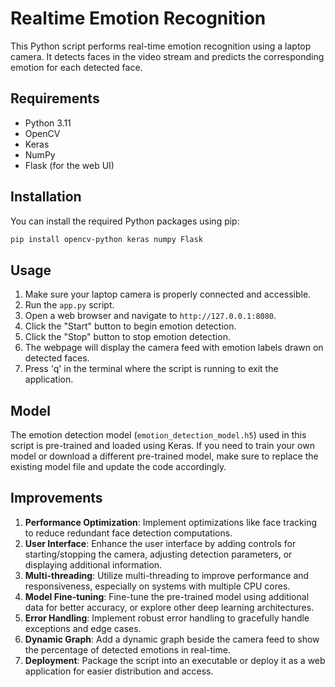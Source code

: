 # Realtime Emotion Recognition

This Python script performs real-time emotion recognition using a laptop camera. It detects faces in the video stream and predicts the corresponding emotion for each detected face.

## Requirements

- Python 3.11
- OpenCV
- Keras
- NumPy
- Flask (for the web UI)

## Installation

You can install the required Python packages using pip:

```bash
pip install opencv-python keras numpy Flask
```

## Usage

1. Make sure your laptop camera is properly connected and accessible.
2. Run the `app.py` script.
3. Open a web browser and navigate to `http://127.0.0.1:8080`.
4. Click the "Start" button to begin emotion detection.
5. Click the "Stop" button to stop emotion detection.
6. The webpage will display the camera feed with emotion labels drawn on detected faces.
7. Press 'q' in the terminal where the script is running to exit the application.

## Model

The emotion detection model (`emotion_detection_model.h5`) used in this script is pre-trained and loaded using Keras. If you need to train your own model or download a different pre-trained model, make sure to replace the existing model file and update the code accordingly.

## Improvements

1. **Performance Optimization**: Implement optimizations like face tracking to reduce redundant face detection computations.
2. **User Interface**: Enhance the user interface by adding controls for starting/stopping the camera, adjusting detection parameters, or displaying additional information.
3. **Multi-threading**: Utilize multi-threading to improve performance and responsiveness, especially on systems with multiple CPU cores.
4. **Model Fine-tuning**: Fine-tune the pre-trained model using additional data for better accuracy, or explore other deep learning architectures.
5. **Error Handling**: Implement robust error handling to gracefully handle exceptions and edge cases.
6. **Dynamic Graph**: Add a dynamic graph beside the camera feed to show the percentage of detected emotions in real-time.
7. **Deployment**: Package the script into an executable or deploy it as a web application for easier distribution and access.
